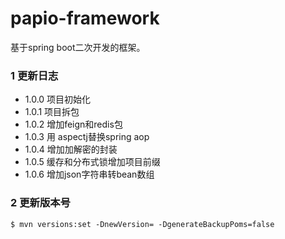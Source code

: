 # papio-framework
基于spring boot二次开发的框架。

### 1 更新日志
- 1.0.0 项目初始化
- 1.0.1 项目拆包
- 1.0.2 增加feign和redis包
- 1.0.3 用 aspectj替换spring aop
- 1.0.4 增加加解密的封装 
- 1.0.5 缓存和分布式锁增加项目前缀 
- 1.0.6 增加json字符串转bean数组

### 2 更新版本号
```shell
$ mvn versions:set -DnewVersion= -DgenerateBackupPoms=false
```
